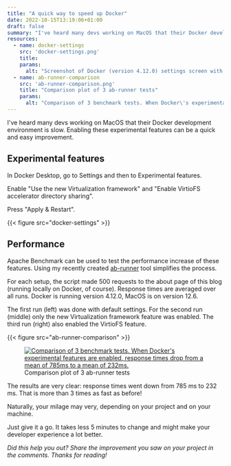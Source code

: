 ```yaml
---
title: "A quick way to speed up Docker"
date: 2022-10-15T13:19:06+01:00
draft: false
summary: "I've heard many devs working on MacOS that their Docker development environment is slow. Enabling these experimental features can be a quick and easy improvement."
resources:
  - name: docker-settings
    src: 'docker-settings.png'
    title:
    params:
      alt: "Screenshot of Docker (version 4.12.0) settings screen with experimental features enabled"
  - name: ab-runner-comparison
    src: 'ab-runner-comparison.png'
    title: "Comparison plot of 3 ab-runner tests"
    params:
      alt: "Comparison of 3 benchmark tests. When Docker\'s experimental features are enabled, response times drop from a mean of 785ms to a mean of 232ms."
---
```


I've heard many devs working on MacOS that their Docker development environment is slow. Enabling these experimental features can be a quick and easy improvement.

## Experimental features

In Docker Desktop, go to Settings and then to Experimental features.

Enable "Use the new Virtualization framework" and "Enable VirtioFS accelerator directory sharing".

Press "Apply & Restart".

{{< figure src="docker-settings" >}}

## Performance

Apache Benchmark can be used to test the performance increase of these features. Using my recently created [ab-runner](https://github.com/barryvanveen/ab-runner) tool simplifies the process.

For each setup, the script made 500 requests to the about page of this blog (running locally on Docker, of course). Response times are averaged over all runs. Docker is running version 4.12.0, MacOS is on version 12.6.

The first run (left) was done with default settings. For the second run (middle) only the new Virtualization framework feature was enabled. The third run (right) also enabled the VirtioFS feature.

{{< figure src="ab-runner-comparison" >}}

<figure>
  <a href="/images/db584055-ab-runner-comparison-original.png" title="View the full sized image" target="_blank">
    <img src="/images/db584055-ab-runner-comparison-750.png"
         srcset="/images/db584055-ab-runner-comparison-320.png 320w, /images/db584055-ab-runner-comparison-480.png 480w, /images/db584055-ab-runner-comparison-750.png 750w"
         sizes="(max-width: 320px) 320px, (max-width: 480px) 480px, 750px"
         alt="Comparison of 3 benchmark tests. When Docker's experimental features are enabled, response times drop from a mean of 785ms to a mean of 232ms."
         loading="lazy">
  </a>
  <figcaption>Comparison plot of 3 ab-runner tests</figcaption>
</figure>

The results are very clear: response times went down from 785 ms to 232 ms. That is more than 3 times as fast as before!

Naturally, your milage may very, depending on your project and on your machine.

Just give it a go. It takes less 5 minutes to change and might make your developer experience a lot better.

*Did this help you out? Share the improvement you saw on your project in the comments. Thanks for reading!*